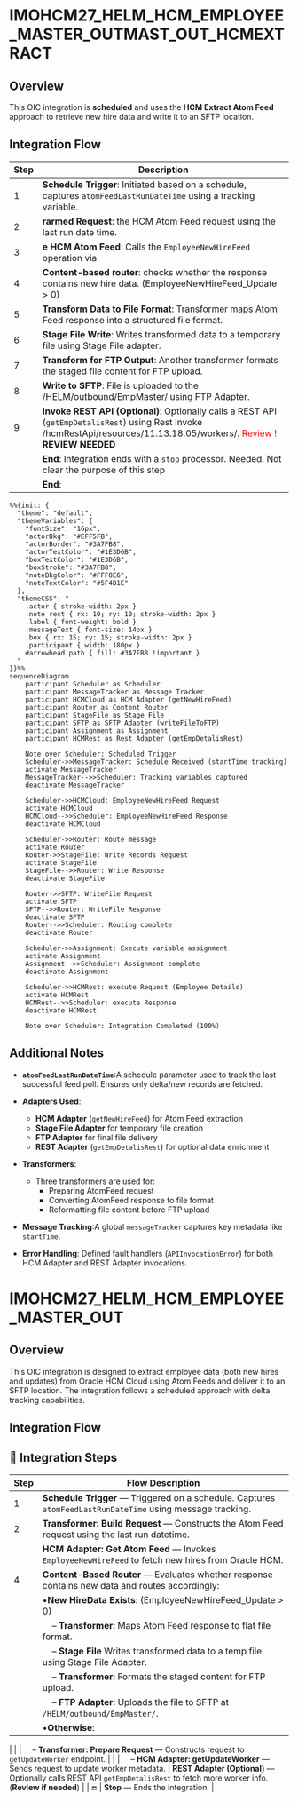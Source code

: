 # IMOHCM27_HELM_HCM_EMPLOYEE_MASTER_OUTMAST_OUT_HCMEXTRACT
## Overview
This OIC integration is **scheduled** and uses the **HCM Extract Atom Feed** approach to retrieve new hire data and write it to an SFTP location.

## Integration Flow
| Step  | Description                                                                                                                                        |
| ----- | -------------------------------------------------------------------------------------------------------------------------------------------------- |
| 1 | **Schedule Trigger**: Initiated based on a schedule, captures `atomFeedLastRunDateTime` using a tracking variable.       |
| 2 | **rarmed Request**: the HCM Atom Feed request using the last run date time.                       |
| 3 | **e HCM Atom Feed**: Calls the `EmployeeNewHireFeed` operation via                     |
| 4 | **Content-based router**: checks whether the response contains new hire data. (EmployeeNewHireFeed_Update > 0)                        |
| 5 | **Transform Data to File Format**: Transformer maps Atom Feed response into a structured file format.                     |
| 6 | **Stage File Write**: Writes transformed data to a temporary file using Stage File adapter.                               |
| 7 | **Transform for FTP Output**: Another transformer formats the staged file content for FTP upload.                         |
| 8 | **Write to SFTP**: File is uploaded to the /HELM/outbound/EmpMaster/ using FTP Adapter.                                  |
| 9 | **Invoke REST API (Optional)**: Optionally calls a REST API (`getEmpDetalisRest`) using Rest Invoke /hcmRestApi/resources/11.13.18.05/workers/.  <font color='red'>Review !</font> **REVIEW NEEDED**
|    | **End**: Integration ends with a `stop` processor.   Needed. Not clear the purpose of this step</font>
|    | **End**:                                                                                      |

```mermaid 
%%{init: {
  "theme": "default",
  "themeVariables": {
    "fontSize": "16px",
    "actorBkg": "#EFF5FB",
    "actorBorder": "#3A7FB8",
    "actorTextColor": "#1E3D6B",
    "boxTextColor": "#1E3D6B",
    "boxStroke": "#3A7FB8",
    "noteBkgColor": "#FFF8E6",
    "noteTextColor": "#5F4B1E"
  },
  "themeCSS": "
    .actor { stroke-width: 2px }
    .note rect { rx: 10; ry: 10; stroke-width: 2px }
    .label { font-weight: bold }
    .messageText { font-size: 14px }
    .box { rx: 15; ry: 15; stroke-width: 2px }
    .participant { width: 180px }
    #arrowhead path { fill: #3A7FB8 !important }
  "
}}%%
sequenceDiagram
    participant Scheduler as Scheduler
    participant MessageTracker as Message Tracker
    participant HCMCloud as HCM Adapter (getNewHireFeed)
    participant Router as Content Router
    participant StageFile as Stage File
    participant SFTP as SFTP Adapter (writeFileToFTP)
    participant Assignment as Assignment
    participant HCMRest as Rest Adapter (getEmpDetalisRest)

    Note over Scheduler: Scheduled Trigger
    Scheduler->>MessageTracker: Schedule Received (startTime tracking)
    activate MessageTracker
    MessageTracker-->>Scheduler: Tracking variables captured
    deactivate MessageTracker

    Scheduler->>HCMCloud: EmployeeNewHireFeed Request
    activate HCMCloud
    HCMCloud-->>Scheduler: EmployeeNewHireFeed Response
    deactivate HCMCloud

    Scheduler->>Router: Route message
    activate Router
    Router->>StageFile: Write Records Request
    activate StageFile
    StageFile-->>Router: Write Response
    deactivate StageFile
    
    Router->>SFTP: WriteFile Request
    activate SFTP
    SFTP-->>Router: WriteFile Response
    deactivate SFTP
    Router-->>Scheduler: Routing complete
    deactivate Router

    Scheduler->>Assignment: Execute variable assignment
    activate Assignment
    Assignment-->>Scheduler: Assignment complete
    deactivate Assignment

    Scheduler->>HCMRest: execute Request (Employee Details)
    activate HCMRest
    HCMRest-->>Scheduler: execute Response
    deactivate HCMRest

    Note over Scheduler: Integration Completed (100%)
```


## Additional Notes

- **`atomFeedLastRunDateTime`**:A schedule parameter used to track the last successful feed poll. Ensures only delta/new records are fetched.
- **Adapters Used**:

  - **HCM Adapter** (`getNewHireFeed`) for Atom Feed extraction
  - **Stage File Adapter** for temporary file creation
  - **FTP Adapter** for final file delivery
  - **REST Adapter** (`getEmpDetalisRest`) for optional data enrichment
- **Transformers**:
  - Three transformers are used for:
    - Preparing AtomFeed request
    - Converting AtomFeed response to file format
    - Reformatting file content before FTP upload
- **Message Tracking**:A global `messageTracker` captures key metadata like `startTime`.
- **Error Handling**:
  Defined fault handlers (`APIInvocationError`) for both HCM Adapter and REST Adapter invocations.

# IMOHCM27_HELM_HCM_EMPLOYEE_MASTER_OUT
## Overview
This OIC integration is designed to extract employee data (both new hires and updates) from Oracle HCM Cloud using Atom Feeds and deliver it to an SFTP location. The integration follows a scheduled approach with delta tracking capabilities.

##  Integration Flow

## 🧭 Integration Steps

| Step  | Flow Description                              |
| ----- | -------------------------------------------------------------------------------------------------- |
| 1 | **Schedule Trigger** — Triggered on a schedule. Captures `atomFeedLastRunDateTime` using message tracking.  |
| 2 | **Transformer: Build Request** — Constructs the Atom Feed request using the last run datetime.           |
|  | **HCM Adapter: Get Atom Feed** — Invokes `EmployeeNewHireFeed` to fetch new hires from Oracle HCM.      |
| 4 | **Content-Based Router** — Evaluates whether response contains new data and routes accordingly:                                       |
|       |  •**New HireData Exists**:  (EmployeeNewHireFeed_Update > 0)                                                                                 |
|       | &nbsp;&nbsp;&nbsp;&nbsp;– **Transformer:** Maps Atom Feed response to flat file format.         |
|       | &nbsp;&nbsp;&nbsp;&nbsp;– **Stage File** Writes transformed data to a temp file using Stage File Adapter.  |
|       | &nbsp;&nbsp;&nbsp;&nbsp;– **Transformer:** Formats the staged content for FTP upload.           |
|       | &nbsp;&nbsp;&nbsp;&nbsp;– **FTP Adapter:** Uploads the file to SFTP at `/HELM/outbound/EmpMaster/`.                  |
|       | •**Otherwise**:                 
|
|       | &nbsp;&nbsp;&nbsp;&nbsp;– **Transformer: Prepare Request** — Constructs request to `getUpdateWorker` endpoint. |
|       | &nbsp;&nbsp;&nbsp;&nbsp;– **HCM Adapter: getUpdateWorker** — Sends request to update worker metadata.                  |  **REST Adapter (Optional)** — Optionally calls REST API `getEmpDetalisRest` to fetch more worker info. (**Review if needed**) |
| 🔚    |  **Stop** — Ends the integration.                                                            |
<!--stackedit_data:
eyJoaXN0b3J5IjpbMTgzMDQxNTcwOSwtMjEzMjUwMzY2OSwzND
QwNzUxNjksLTIwNDk2OTI4NDksMTI2MTA1MDEwNCwxMzI1NDc5
OTAsLTEwODk2NDU1ODMsMTI1NTA2NDEyNCwtMTE2MzAxNzEzNy
wzNjAwODM0NDIsLTEwNzgyNjA3MDUsLTExMTQ4NzY2NTEsLTYy
MjE0NDcxMV19
-->